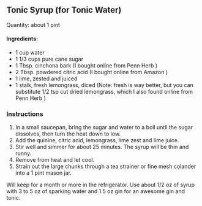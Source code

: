 ## Tonic Syrup (for Tonic Water) 

Quantity: about 1 pint

#### Ingredients:

* 1 cup water
* 1 1/3 cups pure cane sugar
* 1 Tbsp. cinchona bark (I bought online from Penn Herb )
* 2 Tbsp. powdered citric acid (I bought online from Amazon )
* 1 lime, zested and juiced
* 1 stalk, fresh lemongrass, diced (Note: fresh is way better, but you can substitute 1/2 tsp cut dried lemongrass, which I also found online from Penn Herb )

### Instructions

1. In a small saucepan, bring the sugar and water to a boil until the sugar dissolves, then turn the heat down to low. 
1. Add the quinine, citric acid, lemongrass, lime zest and lime juice. 
1. Stir well and simmer for about 25 minutes. The syrup will be thin and runny. 
1. Remove from heat and let cool. 
1. Strain out the large chunks through a tea strainer or fine mesh colander into a 1 pint mason jar. 

Will keep for a month or more in the refrigerator. 
Use about 1/2 oz of syrup with 3 to 5 oz of sparking water and 1.5 oz gin for an awesome gin and tonic.
